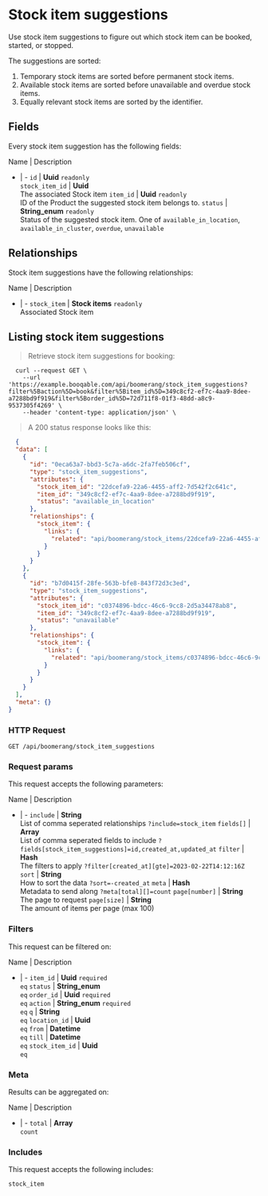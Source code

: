 # Stock item suggestions

Use stock item suggestions to figure out which stock item can be booked,
started, or stopped.

The suggestions are sorted:
  1. Temporary stock items are sorted before permanent stock items.
  2. Available stock items are sorted before unavailable and overdue stock items.
  3. Equally relevant stock items are sorted by the identifier.

## Fields
Every stock item suggestion has the following fields:

Name | Description
- | -
`id` | **Uuid** `readonly`<br>
`stock_item_id` | **Uuid** <br>The associated Stock item
`item_id` | **Uuid** `readonly`<br>ID of the Product the suggested stock item belongs to.
`status` | **String_enum** `readonly`<br>Status of the suggested stock item. One of `available_in_location`, `available_in_cluster`, `overdue`, `unavailable` 


## Relationships
Stock item suggestions have the following relationships:

Name | Description
- | -
`stock_item` | **Stock items** `readonly`<br>Associated Stock item


## Listing stock item suggestions



> Retrieve stock item suggestions for booking:

```shell
  curl --request GET \
    --url 'https://example.booqable.com/api/boomerang/stock_item_suggestions?filter%5Baction%5D=book&filter%5Bitem_id%5D=349c8cf2-ef7c-4aa9-8dee-a7288bd9f919&filter%5Border_id%5D=72d711f8-01f3-48dd-a8c9-9537305f4269' \
    --header 'content-type: application/json' \
```

> A 200 status response looks like this:

```json
  {
  "data": [
    {
      "id": "0eca63a7-bbd3-5c7a-a6dc-2fa7feb506cf",
      "type": "stock_item_suggestions",
      "attributes": {
        "stock_item_id": "22dcefa9-22a6-4455-aff2-7d542f2c641c",
        "item_id": "349c8cf2-ef7c-4aa9-8dee-a7288bd9f919",
        "status": "available_in_location"
      },
      "relationships": {
        "stock_item": {
          "links": {
            "related": "api/boomerang/stock_items/22dcefa9-22a6-4455-aff2-7d542f2c641c"
          }
        }
      }
    },
    {
      "id": "b7d0415f-28fe-563b-bfe8-843f72d3c3ed",
      "type": "stock_item_suggestions",
      "attributes": {
        "stock_item_id": "c0374896-bdcc-46c6-9cc8-2d5a34478ab8",
        "item_id": "349c8cf2-ef7c-4aa9-8dee-a7288bd9f919",
        "status": "unavailable"
      },
      "relationships": {
        "stock_item": {
          "links": {
            "related": "api/boomerang/stock_items/c0374896-bdcc-46c6-9cc8-2d5a34478ab8"
          }
        }
      }
    }
  ],
  "meta": {}
}
```

### HTTP Request

`GET /api/boomerang/stock_item_suggestions`

### Request params

This request accepts the following parameters:

Name | Description
- | -
`include` | **String** <br>List of comma seperated relationships `?include=stock_item`
`fields[]` | **Array** <br>List of comma seperated fields to include `?fields[stock_item_suggestions]=id,created_at,updated_at`
`filter` | **Hash** <br>The filters to apply `?filter[created_at][gte]=2023-02-22T14:12:16Z`
`sort` | **String** <br>How to sort the data `?sort=-created_at`
`meta` | **Hash** <br>Metadata to send along `?meta[total][]=count`
`page[number]` | **String** <br>The page to request
`page[size]` | **String** <br>The amount of items per page (max 100)


### Filters

This request can be filtered on:

Name | Description
- | -
`item_id` | **Uuid** `required`<br>`eq`
`status` | **String_enum** <br>`eq`
`order_id` | **Uuid** `required`<br>`eq`
`action` | **String_enum** `required`<br>`eq`
`q` | **String** <br>`eq`
`location_id` | **Uuid** <br>`eq`
`from` | **Datetime** <br>`eq`
`till` | **Datetime** <br>`eq`
`stock_item_id` | **Uuid** <br>`eq`


### Meta

Results can be aggregated on:

Name | Description
- | -
`total` | **Array** <br>`count`


### Includes

This request accepts the following includes:

`stock_item`





